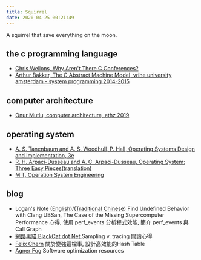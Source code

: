 ```yaml
---
title: Squirrel
date: 2020-04-25 00:21:49
---
```

A squirrel that save everything on the moon.

## the c programming language
- [Chris Wellons, Why Aren't There C Conferences?](https://nullprogram.com/blog/2018/11/21/)
- [Arthur Bakker, The C Abstract Machine Model, vrihe university amsterdam - system programming 2014-2015](https://phoenix.labs.vu.nl/sysprog/cabs.pdf)

## computer architecture
- [Onur Mutlu, computer architecture, ethz 2019](https://safari.ethz.ch/architecture/fall2019/doku.php?id=schedule)

## operating system
- [A. S. Tanenbaum and A. S. Woodhull, P. Hall, Operating Systems Design and Implementation, 3e](https://www.minix3.org/doc/)
- [R. H. Arpaci-Dusseau and A. C. Arpaci-Dusseau, Operating System: Three Easy Pieces(translation)](https://github.com/remzi-arpacidusseau/ostep-translations)
- [MIT, Operation System Engineering](https://pdos.csail.mit.edu/6.828/2019/)

## blog
- Logan's Note [(English)](https://logan.tw/)/[(Traditional Chinese)](https://zh-blog.logan.tw/)
  Find Undefined Behavior with Clang UBSan, The Case of the Missing Supercomputer Performance 心得,
  使用 perf\_events 分析程式效能, 簡介 perf\_events 與 Call Graph 
- [網路黑貓 BlackCat dot Net ](https://champyen.blogspot.com/)
  Sampling v. tracing 閱讀心得
- [Felix Chern](https://medium.com/@fchern)
  關於變強這檔事, 設計高效能的Hash Table
- [Agner Fog](https://www.agner.org/?e=0)
  Software optimization resources
